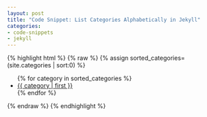 ```yaml
---
layout: post
title: "Code Snippet: List Categories Alphabetically in Jekyll"
categories:
- code-snippets
- jekyll
---
```


{% highlight html %}
{% raw %}
{% assign sorted_categories= (site.categories | sort:0) %}
<ul>
{% for category in sorted_categories %}
<li><a href="">{{ category | first }}</a></li>
{% endfor %}
</ul>
{% endraw %}
{% endhighlight %}